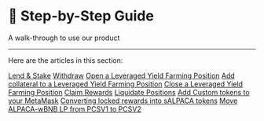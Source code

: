 # 📶 Step-by-Step Guide
A walk-through to use our product

***

Here are the articles in this section:

[Lend & Stake](step-by-step-guide/stake.md)
[Withdraw](step-by-step-guide/withdraw.md)
[Open a Leveraged Yield Farming Position](step-by-step-guide/farm.md)
[Add collateral to a Leveraged Yield Farming Position](step-by-step-guide/add-collateral-to-a-leveraged-yield-farming-position.md)
[Close a Leveraged Yield Farming Position](step-by-step-guide/close-a-leveraged-yield-farming-position.md)
[Claim Rewards](step-by-step-guide/claim-rewards.md)
[Liquidate Positions](step-by-step-guide/step-by-step-guide/kill-positions.md)
[Add Custom tokens to your MetaMask](step-by-step-guide/add-custom-tokens-in-your-metamask.md)
[Converting locked rewards into sALPACA tokens](step-by-step-guide/converting-locked-rewards-into-salpaca.md)
[Move ALPACA-wBNB LP from PCSV1 to PCSV2](step-by-step-guide/move-alpaca-wbnb-lp-from-pcsv1-to-pcsv2.md)
